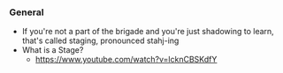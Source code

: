 ### General
- If you're not a part of the brigade and you're just shadowing to learn, that's called staging, pronounced stahj-ing
- What is a Stage?
	- https://www.youtube.com/watch?v=lcknCBSKdfY

